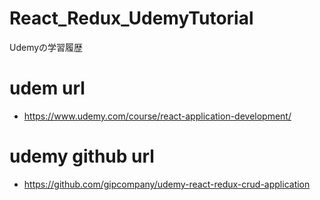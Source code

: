 # React_Redux_UdemyTutorial

Udemyの学習履歴

# udem url 

- https://www.udemy.com/course/react-application-development/

# udemy github url 

- https://github.com/gipcompany/udemy-react-redux-crud-application

